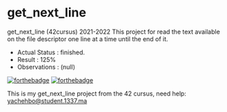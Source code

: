 # get_next_line
get_next_line (42cursus) 2021-2022
This project for read the text available on the file descriptor one line at a time until the end of it.
- Actual Status : finished.
- Result        : 125%
- Observations : (null)

[![forthebadge](https://forthebadge.com/images/badges/made-with-c.svg)](https://forthebadge.com)
[![forthebadge](https://forthebadge.com/images/badges/built-with-love.svg)](https://forthebadge.com)

This is my get_next_line project from the 42 cursus,
need help:
yachehbo@student.1337.ma
